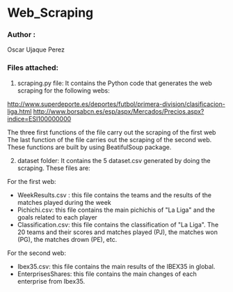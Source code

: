 # Web_Scraping


### Author : 
  Oscar Ujaque Perez
  
  
### Files attached:

1) scraping.py file: It contains the Python code that generates the web scraping for the following webs:

http://www.superdeporte.es/deportes/futbol/primera-division/clasificacion-liga.html
http://www.borsabcn.es/esp/aspx/Mercados/Precios.aspx?indice=ESI100000000

The three first functions of the file carry out the scraping of the first web
The last function of the file carries out the scraping of the second web.
These functions are built by using BeatifulSoup package.

2) dataset folder: It contains the 5 dataset.csv generated by doing the scraping. These files are:

For the first web:
+ WeekResults.csv : this file contains the teams and the results of the matches played during the week
+ Pichichi.csv: this file contains the main pichichis of "La Liga" and the goals related to each player
+ Classification.csv: this file contains the classification of "La Liga". The 20 teams and their scores and matches played (PJ), the matches won (PG), the matches drown (PE), etc.

For the second web:
+ Ibex35.csv: this file contains the main results of the IBEX35 in global.
+ EnterprisesShares: this file contains the main changes of each enterprise from Ibex35.
                
